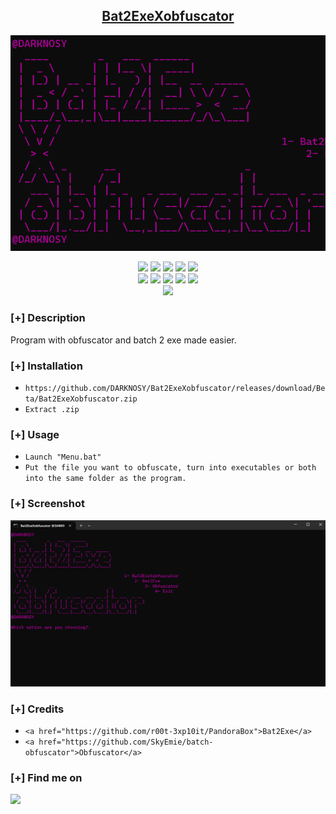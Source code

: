 <h2 align="center"><u>Bat2ExeXobfuscator</u></h2>

![](https://github.com/DARKNOSY/Bat2ExeXobfuscator/blob/main/media/2.png?raw=true)
<p align="center">
    <img src="https://img.shields.io/github/stars/DARKNOSY/Bat2ExeXobfuscator?style=for-the-badge&color=orange">
    <img src="https://img.shields.io/github/forks/DARKNOSY/Bat2ExeXobfuscator?style=for-the-badge&color=purple">
    <img src="https://img.shields.io/github/license/DARKNOSY/Bat2ExeXobfuscator?style=for-the-badge&color=blue">
    <img src="https://img.shields.io/github/issues/DARKNOSY/Bat2ExeXobfuscator?style=for-the-badge&color=red">
    <img src="https://img.shields.io/github/contributors/DARKNOSY/Bat2ExeXobfuscator?style=for-the-badge&color=cyan">
<br>
    <img src="https://img.shields.io/badge/Author-DARKNOSY-magenta?style=flat-square">
    <img src="https://img.shields.io/badge/Open%20Source-Yes-orange?style=flat-square">
    <img src="https://img.shields.io/badge/Maintained-Yes-cyan?style=flat-square">
    <img src="https://img.shields.io/badge/Made%20In-France-green?style=flat-square">
    <img src="https://img.shields.io/badge/Written%20In-Batch-blue?style=flat-square">
<br>
    <img src="https://github-readme-stats.vercel.app/api/pin/?username=DARKNOSY&repo=Bat2ExeXobfuscator&theme=synthwave">
</p>

### [+] Description
Program with obfuscator and batch 2 exe made easier.

### [+] Installation
 - `https://github.com/DARKNOSY/Bat2ExeXobfuscator/releases/download/Beta/Bat2ExeXobfuscator.zip`
 - `Extract .zip`

### [+] Usage
 - `Launch "Menu.bat"`
 - `Put the file you want to obfuscate, turn into executables or both into the same folder as the program.`

### [+] Screenshot
![screenshot](https://github.com/DARKNOSY/Bat2ExeXobfuscator/blob/main/media/1.png?raw=true)

### [+] Credits 
- `<a href="https://github.com/r00t-3xp10it/PandoraBox">Bat2Exe</a>`
- `<a href="https://github.com/SkyEmie/batch-obfuscator">Obfuscator</a>`

### [+] Find me on 
<a href="mailto:dark.help87@yahoo.com" target="_blank"><img src="https://img.shields.io/badge/Email-dark.help87@yahoo.com-blue?style=for-the-badge&logo=gmail"></a>

